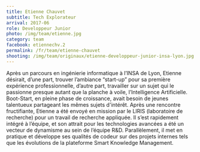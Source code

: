 ```yaml
---
title: Etienne Chauvet
subtitle: Tech Explorateur
arrival: 2017-06
role: Developpeur Junior
photo: /img/team/etienne.jpg
category: team
facebook: etiennechv.2
permalink: /fr/team/etienne-chauvet
shooting: /img/team/originaux/etienne-developpeur-junior-insa-lyon.jpg
---
```

Après un parcours en ingénierie informatique à l’INSA de Lyon, Etienne désirait, d’une part, trouver l’ambiance “start-up” pour sa première expérience professionnelle, d’autre part, travailler sur un sujet qui le passionne presque autant que la planche à voile, l’Intelligence Artificielle. Boot-Start, en pleine phase de croissance, avait besoin de jeunes talentueux partageant les mêmes sujets d'intérêt. Après une rencontre fructifiante, Etienne a été envoyé en mission par le LIRIS (laboratoire de recherche) pour un travail de recherche appliquée. Il s’est rapidement intégré à l’équipe, et son attrait pour les technologies avancées a été un vecteur de dynamisme au sein de l’équipe R&D. Parallèlement, il met en pratique et développe ses qualités de codeur sur des projets internes tels que les évolutions de la plateforme Smart Knowledge Management.